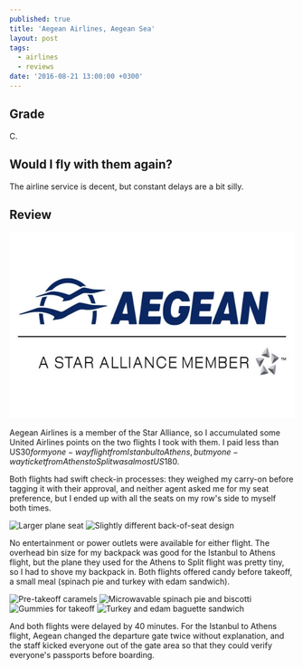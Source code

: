 ```yaml
---
published: true
title: 'Aegean Airlines, Aegean Sea'
layout: post
tags:
  - airlines
  - reviews
date: '2016-08-21 13:00:00 +0300'
---
```

## Grade

C.

## Would I fly with them again?

The airline service is decent, but constant delays are a bit silly.

<!--more-->

## Review

<img src="images/2016/08/21/aegean-airlines-aegean-sea/aegean-logo.jpeg" width="620" height="330" alt="Aegean Airlines logo" title="Aegean Airlines logo"/>

Aegean Airlines is a member of the Star Alliance, so I accumulated some United Airlines points on the two flights I took with them. I paid less than US$30 for my one-way flight from Istanbul to Athens, but my one-way ticket from Athens to Split was almost US$180.

Both flights had swift check-in processes: they weighed my carry-on before tagging it with their approval, and neither agent asked me for my seat preference, but I ended up with all the seats on my row's side to myself both times.

![Larger plane seat]({{site.baseurl}}/images/2016/08/21/aegean-airlines-aegean-sea/istath-seat.jpeg)
![Slightly different back-of-seat design]({{site.baseurl}}/images/2016/08/21/aegean-airlines-aegean-sea/athspu-seatvariant.jpeg)

No entertainment or power outlets were available for either flight. The overhead bin size for my backpack was good for the Istanbul to Athens flight, but the plane they used for the Athens to Split flight was pretty tiny, so I had to shove my backpack in. Both flights offered candy before takeoff, a small meal (spinach pie and turkey with edam sandwich). 

![Pre-takeoff caramels]({{site.baseurl}}/images/2016/08/21/aegean-airlines-aegean-sea/istath-caramels.jpeg)
![Microwavable spinach pie and biscotti]({{site.baseurl}}/images/2016/08/21/aegean-airlines-aegean-sea/istath-spinachpie.jpeg)
![Gummies for takeoff]({{site.baseurl}}/images/2016/08/21/aegean-airlines-aegean-sea/athspu-gummies.jpeg)
![Turkey and edam baguette sandwich]({{site.baseurl}}/images/2016/08/21/aegean-airlines-aegean-sea/athspu-sandwich.jpeg)

And both flights were delayed by 40 minutes. For the Istanbul to Athens flight, Aegean changed the departure gate twice without explanation, and the staff kicked everyone out of the gate area so that they could verify everyone's passports before boarding.

[aegean]: https://en.aegeanair.com
